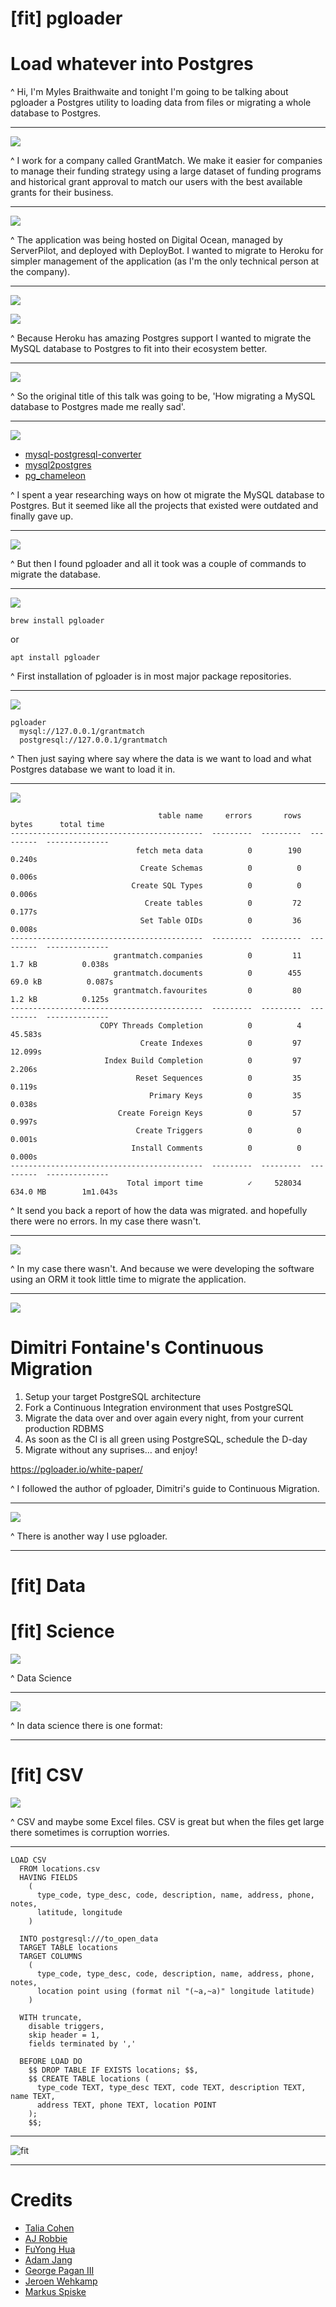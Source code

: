# [fit] pgloader

# Load whatever into Postgres

^ Hi, I'm Myles Braithwaite and tonight I'm going to be talking about pgloader a Postgres utility to loading data from files or migrating a whole database to Postgres.

---

![](photos/GrantMatch.png)

^ I work for a company called GrantMatch. We make it easier for companies to manage their funding strategy using a large dataset of funding programs and historical grant approval to match our users with the best available grants for their business.

---

![](photos/heroku-wallpaper.png)

^ The application was being hosted on Digital Ocean, managed by ServerPilot, and deployed with DeployBot. I wanted to migrate to Heroku for simpler management of the application (as I'm the only technical person at the company).

---

![](photos/talia-cohen-30431-unsplash.jpg)

![](photos/aj-robbie-603166-unsplash.jpg)

^ Because Heroku has amazing Postgres support I wanted to migrate the MySQL database to Postgres to fit into their ecosystem better.

---

![](photos/fuyong-hua-658447-unsplash.jpg)

^ So the original title of this talk was going to be, 'How migrating a MySQL database to Postgres made me really sad'.

---

![](photos/fuyong-hua-658447-unsplash.jpg)

- [mysql-postgresql-converter](https://github.com/lanyrd/mysql-postgresql-converter)
-   [mysql2postgres](https://github.com/maxlapshin/mysql2postgres)
-   [pg_chameleon](https://pypi.org/project/pg_chameleon/)

^ I spent a year researching ways on how ot migrate the MySQL database to Postgres. But it seemed like all the projects that existed were outdated and finally gave up.

---

![](photos/adam-jang-260876-unsplash.jpg)

^ But then I found pgloader and all it took was a couple of commands to migrate the database.

---

![](photos/adam-jang-260876-unsplash.jpg)

```
brew install pgloader
```

or

```
apt install pgloader
```

^ First installation of pgloader is in most major package repositories.

---

![](photos/adam-jang-260876-unsplash.jpg)

```
pgloader
  mysql://127.0.0.1/grantmatch
  postgresql://127.0.0.1/grantmatch
```

^ Then just saying where say where the data is we want to load and what Postgres database we want to load it in.

---

![](photos/adam-jang-260876-unsplash.jpg)

```
                                 table name     errors       rows      bytes      total time
-------------------------------------------  ---------  ---------  ---------  --------------
                            fetch meta data          0        190                     0.240s
                             Create Schemas          0          0                     0.006s
                           Create SQL Types          0          0                     0.006s
                              Create tables          0         72                     0.177s
                             Set Table OIDs          0         36                     0.008s
-------------------------------------------  ---------  ---------  ---------  --------------
                       grantmatch.companies          0         11     1.7 kB          0.038s
                       grantmatch.documents          0        455    69.0 kB          0.087s
                       grantmatch.favourites         0         80     1.2 kB          0.125s
-------------------------------------------  ---------  ---------  ---------  --------------
                    COPY Threads Completion          0          4                    45.583s
                             Create Indexes          0         97                    12.099s
                     Index Build Completion          0         97                     2.206s
                            Reset Sequences          0         35                     0.119s
                               Primary Keys          0         35                     0.038s
                        Create Foreign Keys          0         57                     0.997s
                            Create Triggers          0          0                     0.001s
                           Install Comments          0          0                     0.000s
-------------------------------------------  ---------  ---------  ---------  --------------
                          Total import time          ✓     528034   634.0 MB        1m1.043s
```

^ It send you back a report of how the data was migrated. and hopefully there were no errors. In my case there wasn't.

---

![](photos/george-pagan-iii-624417-unsplash.jpg)

^ In my case there wasn't. And because we were developing the software using an ORM it took little time to migrate the application.

---

![](photos/george-pagan-iii-624417-unsplash.jpg)

# Dimitri Fontaine's Continuous Migration

1.  Setup your target PostgreSQL architecture
2.  Fork a Continuous Integration environment that uses PostgreSQL
3.  Migrate the data over and over again every night, from your current production RDBMS
4.  As soon as the CI is all green using PostgreSQL, schedule the D-day
5.  Migrate without any suprises… and enjoy!

<https://pgloader.io/white-paper/>

^ I followed the author of pgloader, Dimitri's guide to Continuous Migration.

---

![](photos/jeroen-wehkamp-717284-unsplash.jpg)

^ There is another way I use pgloader.

---

# [fit] Data
# [fit] Science

![](photos/jeroen-wehkamp-717284-unsplash.jpg)

^ Data Science

---

![](photos/markus-spiske-109588-unsplash.jpg)

^ In data science there is one format:

---

# [fit] CSV

![](photos/markus-spiske-109588-unsplash.jpg)

^ CSV and maybe some Excel files. CSV is great but when the files get large there sometimes is corruption worries.

---

```
LOAD CSV
  FROM locations.csv
  HAVING FIELDS
    (
      type_code, type_desc, code, description, name, address, phone, notes,
      latitude, longitude
    )

  INTO postgresql:///to_open_data
  TARGET TABLE locations
  TARGET COLUMNS
    (
      type_code, type_desc, code, description, name, address, phone, notes,
      location point using (format nil "(~a,~a)" longitude latitude)
    )

  WITH truncate,
    disable triggers,
    skip header = 1,
    fields terminated by ','

  BEFORE LOAD DO
    $$ DROP TABLE IF EXISTS locations; $$,
    $$ CREATE TABLE locations (
      type_code TEXT, type_desc TEXT, code TEXT, description TEXT, name TEXT,
      address TEXT, phone TEXT, location POINT
    );
    $$;
```

---

![fit](photos/jupyter-notebook.png)

---

# Credits

-   [Talia Cohen](https://unsplash.com/photos/i5FsBOLsB50)
-   [AJ Robbie](https://unsplash.com/photos/BuQ1RZckYW4)
-   [FuYong Hua](https://unsplash.com/photos/tEMU4lzAL0w)
-   [Adam Jang](https://unsplash.com/photos/8pOTAtyd_Mc)
-   [George Pagan III](https://unsplash.com/photos/PsifAN6_z-k)
-   [Jeroen Wehkamp](https://unsplash.com/photos/UzRUVbXVxVM)
-   [Markus Spiske](https://unsplash.com/photos/xekxE_VR0Ec)
